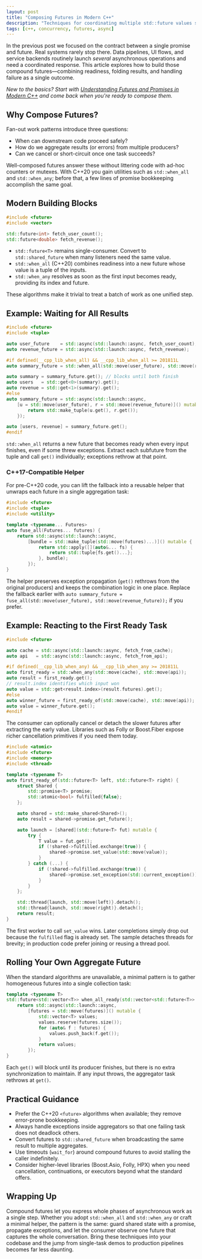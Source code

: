 ```yaml
---
layout: post
title: "Composing Futures in Modern C++"
description: "Techniques for coordinating multiple std::future values so complex asynchronous work stays predictable."
tags: [c++, concurrency, futures, async]
---
```


In the previous post we focused on the contract between a single promise and future. Real systems rarely stop there. Data pipelines, UI flows, and service backends routinely launch *several* asynchronous operations and need a coordinated response. This article explores how to build those compound futures—combining readiness, folding results, and handling failure as a single outcome.

*New to the basics? Start with [Understanding Futures and Promises in Modern C++](2025-02-18-understanding-futures-promises-cpp.md) and come back when you're ready to compose them.*

## Why Compose Futures?

Fan-out work patterns introduce three questions:

- When can downstream code proceed safely?
- How do we aggregate results (or errors) from multiple producers?
- Can we cancel or short-circuit once one task succeeds?

Well-composed futures answer these without littering code with ad-hoc counters or mutexes. With C++20 you gain utilities such as `std::when_all` and `std::when_any`; before that, a few lines of promise bookkeeping accomplish the same goal.

## Modern Building Blocks

```cpp
#include <future>
#include <vector>

std::future<int> fetch_user_count();
std::future<double> fetch_revenue();
```

- `std::future<T>` remains single-consumer. Convert to `std::shared_future` when many listeners need the same value.
- `std::when_all` (C++20) combines readiness into a new future whose value is a tuple of the inputs.
- `std::when_any` resolves as soon as the first input becomes ready, providing its index and future.

These algorithms make it trivial to treat a batch of work as one unified step.

## Example: Waiting for All Results

```cpp
#include <future>
#include <tuple>

auto user_future    = std::async(std::launch::async, fetch_user_count);
auto revenue_future = std::async(std::launch::async, fetch_revenue);

#if defined(__cpp_lib_when_all) && __cpp_lib_when_all >= 201811L
auto summary_future = std::when_all(std::move(user_future), std::move(revenue_future));

auto summary = summary_future.get(); // blocks until both finish
auto users   = std::get<0>(summary).get();
auto revenue = std::get<1>(summary).get();
#else
auto summary_future = std::async(std::launch::async,
    [u = std::move(user_future), r = std::move(revenue_future)]() mutable {
        return std::make_tuple(u.get(), r.get());
    });

auto [users, revenue] = summary_future.get();
#endif
```

`std::when_all` returns a new future that becomes ready when every input finishes, even if some threw exceptions. Extract each subfuture from the tuple and call `get()` individually; exceptions rethrow at that point.

### C++17-Compatible Helper

For pre-C++20 code, you can lift the fallback into a reusable helper that unwraps each future in a single aggregation task:

```cpp
#include <future>
#include <tuple>
#include <utility>

template <typename... Futures>
auto fuse_all(Futures... futures) {
    return std::async(std::launch::async,
        [bundle = std::make_tuple(std::move(futures)...)]() mutable {
            return std::apply([](auto&... fs) {
                return std::tuple{fs.get()...};
            }, bundle);
        });
}
```

The helper preserves exception propagation (`get()` rethrows from the original producers) and keeps the combination logic in one place. Replace the fallback earlier with `auto summary_future = fuse_all(std::move(user_future), std::move(revenue_future));` if you prefer.

## Example: Reacting to the First Ready Task

```cpp
#include <future>

auto cache = std::async(std::launch::async, fetch_from_cache);
auto api   = std::async(std::launch::async, fetch_from_api);

#if defined(__cpp_lib_when_any) && __cpp_lib_when_any >= 201811L
auto first_ready = std::when_any(std::move(cache), std::move(api));
auto result = first_ready.get();
// result.index identifies which input won
auto value = std::get<result.index>(result.futures).get();
#else
auto winner_future = first_ready_of(std::move(cache), std::move(api));
auto value = winner_future.get();
#endif
```

The consumer can optionally cancel or detach the slower futures after extracting the early value. Libraries such as Folly or Boost.Fiber expose richer cancellation primitives if you need them today.

```cpp
#include <atomic>
#include <future>
#include <memory>
#include <thread>

template <typename T>
auto first_ready_of(std::future<T> left, std::future<T> right) {
    struct Shared {
        std::promise<T> promise;
        std::atomic<bool> fulfilled{false};
    };

    auto shared = std::make_shared<Shared>();
    auto result = shared->promise.get_future();

    auto launch = [shared](std::future<T> fut) mutable {
        try {
            T value = fut.get();
            if (!shared->fulfilled.exchange(true)) {
                shared->promise.set_value(std::move(value));
            }
        } catch (...) {
            if (!shared->fulfilled.exchange(true)) {
                shared->promise.set_exception(std::current_exception());
            }
        }
    };

    std::thread{launch, std::move(left)}.detach();
    std::thread{launch, std::move(right)}.detach();
    return result;
}
```

The first worker to call `set_value` wins. Later completions simply drop out because the `fulfilled` flag is already set. The sample detaches threads for brevity; in production code prefer joining or reusing a thread pool.

## Rolling Your Own Aggregate Future

When the standard algorithms are unavailable, a minimal pattern is to gather homogeneous futures into a single collection task:

```cpp
template <typename T>
std::future<std::vector<T>> when_all_ready(std::vector<std::future<T>> futures) {
    return std::async(std::launch::async,
        [futures = std::move(futures)]() mutable {
            std::vector<T> values;
            values.reserve(futures.size());
            for (auto& f : futures) {
                values.push_back(f.get());
            }
            return values;
        });
}
```

Each `get()` will block until its producer finishes, but there is no extra synchronization to maintain. If any input throws, the aggregator task rethrows at `get()`.

## Practical Guidance

- Prefer the C++20 `<future>` algorithms when available; they remove error-prone bookkeeping.
- Always handle exceptions inside aggregators so that one failing task does not deadlock others.
- Convert futures to `std::shared_future` when broadcasting the same result to multiple aggregates.
- Use timeouts (`wait_for`) around compound futures to avoid stalling the caller indefinitely.
- Consider higher-level libraries (Boost.Asio, Folly, HPX) when you need cancellation, continuations, or executors beyond what the standard offers.

## Wrapping Up

Compound futures let you express whole phases of asynchronous work as a single step. Whether you adopt `std::when_all` and `std::when_any` or craft a minimal helper, the pattern is the same: guard shared state with a promise, propagate exceptions, and let the consumer observe one future that captures the whole conversation. Bring these techniques into your codebase and the jump from single-task demos to production pipelines becomes far less daunting.
